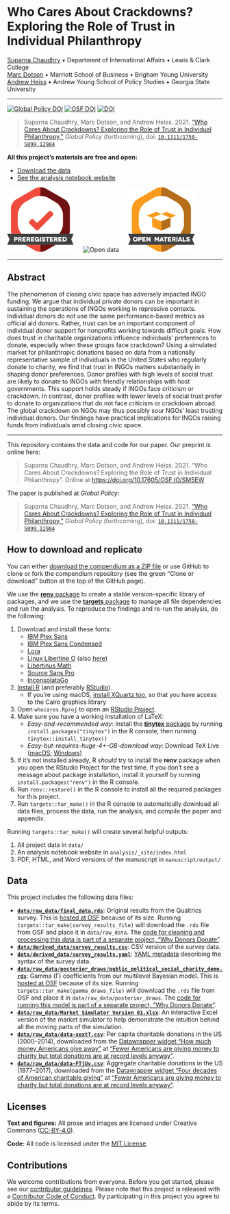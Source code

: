 
<!-- README.md is generated from README.Rmd. Please edit that file -->

# Who Cares About Crackdowns? Exploring the Role of Trust in Individual Philanthropy

[Suparna Chaudhry](http://www.suparnachaudhry.com/) • Department of
International Affairs • Lewis & Clark College  
[Marc Dotson](https://marriottschool.byu.edu/directory/details?id=50683)
• Marriott School of Business • Brigham Young University  
[Andrew Heiss](https://www.andrewheiss.com/) • Andrew Young School of
Policy Studies • Georgia State University

------------------------------------------------------------------------

[![Global Policy
DOI](https://img.shields.io/badge/Global%20Policy%20DOI-10.1111%2F1758--5899.12984-brightgreen)](https://doi.org/10.1111/1758-5899.12984)
[![OSF
DOI](https://img.shields.io/badge/OSF-10.17605%2FOSF.IO%2FSM5EW-blue)](https://doi.org/10.17605/OSF.IO/SM5EW)
[![DOI](https://zenodo.org/badge/DOI/10.5281/zenodo.4064840.svg)](https://doi.org/10.5281/zenodo.4064840)

> Suparna Chaudhry, Marc Dotson, and Andrew Heiss. 2021. [“Who Cares
> About Crackdowns? Exploring the Role of Trust in Individual
> Philanthropy,”](https://doi.org/10.17605/OSF.IO/SM5EW) *Global Policy*
> (forthcoming), doi:
> [`10.1111/1758-5899.12984`](https://doi.org/10.1111/1758-5899.12984)

**All this project’s materials are free and open:**

-   [Download the data](#data)
-   [See the analysis notebook
    website](https://stats.andrewheiss.com/who-cares-about-crackdowns/)

![Preregistered](img/preregistered_large_color.png)   ![Open
data](img/data_large_color.png)   ![Open](img/materials_large_color.png)

------------------------------------------------------------------------

## Abstract

The phenomenon of closing civic space has adversely impacted INGO
funding. We argue that individual private donors can be important in
sustaining the operations of INGOs working in repressive contexts.
Individual donors do not use the same performance-based metrics as
official aid donors. Rather, trust can be an important component of
individual donor support for nonprofits working towards difficult goals.
How does trust in charitable organizations influence individuals’
preferences to donate, especially when these groups face crackdown?
Using a simulated market for philanthropic donations based on data from
a nationally representative sample of individuals in the United States
who regularly donate to charity, we find that trust in INGOs matters
substantially in shaping donor preferences. Donor profiles with high
levels of social trust are likely to donate to INGOs with friendly
relationships with host governments. This support holds steady if INGOs
face criticism or crackdown. In contrast, donor profiles with lower
levels of social trust prefer to donate to organizations that do not
face criticism or crackdown abroad. The global crackdown on NGOs may
thus possibly sour NGOs’ least trusting individual donors. Our findings
have practical implications for INGOs raising funds from individuals
amid closing civic space.

------------------------------------------------------------------------

This repository contains the data and code for our paper. Our preprint
is online here:

> Suparna Chaudhry, Marc Dotson, and Andrew Heiss. 2021. “Who Cares
> About Crackdowns? Exploring the Role of Trust in Individual
> Philanthropy”. Online at <https://doi.org/10.17605/OSF.IO/SM5EW>

The paper is published at *Global Policy*:

> Suparna Chaudhry, Marc Dotson, and Andrew Heiss. 2021. [“Who Cares
> About Crackdowns? Exploring the Role of Trust in Individual
> Philanthropy,”](https://doi.org/10.17605/OSF.IO/SM5EW) *Global Policy*
> (forthcoming), doi:
> [`10.1111/1758-5899.12984`](https://doi.org/10.1111/1758-5899.12984)

## How to download and replicate

You can either [download the compendium as a ZIP
file](/archive/master.zip) or use GitHub to clone or fork the compendium
repository (see the green “Clone or download” button at the top of the
GitHub page).

We use the [**renv**
package](https://rstudio.github.io/renv/articles/renv.html) to create a
stable version-specific library of packages, and we use the [**targets**
package](https://docs.ropensci.org/targets/) to manage all file
dependencies and run the analysis. To reproduce the findings and re-run
the analysis, do the following:

1.  Download and install these fonts:
    -   [IBM Plex Sans](https://fonts.google.com/specimen/IBM+Plex+Sans)
    -   [IBM Plex Sans
        Condensed](https://fonts.google.com/specimen/IBM+Plex+Sans+Condensed)
    -   [Lora](https://fonts.google.com/specimen/Lora)
    -   [Linux Libertine
        O](https://www.cufonfonts.com/font/linux-libertine-o) (also
        [here](https://sourceforge.net/projects/linuxlibertine/))
    -   [Libertinus Math](https://github.com/alerque/libertinus)
    -   [Source Sans
        Pro](https://fonts.google.com/specimen/Source+Sans+Pro)
    -   [InconsolataGo](https://github.com/ryanoasis/nerd-fonts/tree/master/patched-fonts/InconsolataGo)
2.  [Install R](https://cloud.r-project.org/) (and preferably
    [RStudio](https://www.rstudio.com/products/rstudio/download/#download)).
    -   If you’re using macOS, [install XQuartz
        too](https://www.xquartz.org/), so that you have access to the
        Cairo graphics library
3.  Open `whocares.Rproj` to open an [RStudio
    Project](https://r4ds.had.co.nz/workflow-projects.html).
4.  Make sure you have a working installation of LaTeX:
    -   *Easy-and-recommended way*: Install the [**tinytex**
        package](https://yihui.org/tinytex/) by running
        `install.packages("tinytex")` in the R console, then running
        `tinytex::install_tinytex()`
    -   *Easy-but-requires-huge-4+-GB-download way*: Download TeX Live
        ([macOS](http://www.tug.org/mactex/);
        [Windows](https://miktex.org/))
5.  If it’s not installed already, R *should* try to install the
    **renv** package when you open the RStudio Project for the first
    time. If you don’t see a message about package installation, install
    it yourself by running `install.packages("renv")` in the R console.
6.  Run `renv::restore()` in the R console to install all the required
    packages for this project.
7.  Run `targets::tar_make()` in the R console to automatically download
    all data files, process the data, run the analysis, and compile the
    paper and appendix.

Running `targets::tar_make()` will create several helpful outputs:

1.  All project data in `data/`
2.  An analysis notebook website in `analysis/_site/index.html`
3.  PDF, HTML, and Word versions of the manuscript in
    `manuscript/output/`

## Data

This project includes the following data files:

-   [**`data/raw_data/final_data.rds`**](https://osf.io/n2hwm/):
    Original results from the Qualtrics survey. This is [hosted at
    OSF](https://osf.io/n2hwm/) because of its size. Running
    `targets::tar_make(survey_results_file)` will download the `.rds`
    file from OSF and place it in `data/raw_data`. The [code for
    cleaning and processing this data is part of a separate project,
    “Why Donors
    Donate”](https://github.com/andrewheiss/why-donors-donate).
-   [**`data/derived_data/survey_results.csv`**](data/derived_data/survey_results.csv):
    CSV version of the survey data.
-   [**`data/derived_data/survey_results.yaml`**](data/derived_data/survey_results.yaml):
    [YAML metadata](https://csvy.org/) describing the syntax of the
    survey data.
-   [**`data/raw_data/posterior_draws/public_political_social_charity_demo.rds`**](https://osf.io/msaz8/):
    Gamma (Γ) coefficients from our multilevel Bayesian model. This is
    [hosted at OSF](https://osf.io/msaz8/) because of its size. Running
    `targets::tar_make(gamma_draws_file)` will download the `.rds` file
    from OSF and place it in `data/raw_data/posterior_draws`. The [code
    for running this model is part of a separate project, “Why Donors
    Donate”](https://github.com/andrewheiss/why-donors-donate).
-   [**`data/raw_data/Market Simulator Version 01.xlsx`**](data/raw_data/Market%20Simulator%20Version%2001.xlsx):
    An interactive Excel version of the market simulator to help
    demonstrate the intuition behind all the moving parts of the
    simulation.
-   [**`data/raw_data/data-xextT.csv`**](data/raw_data/data-xextT.csv):
    Per capita charitable donations in the US (2000–2014), downloaded
    from the [Datawrapper widget “How much money Americans give
    away”](https://theconversation.com/fewer-americans-are-giving-money-to-charity-but-total-donations-are-at-record-levels-anyway-98291#xextT)
    at [“Fewer Americans are giving money to charity but total donations
    are at record levels
    anyway”](https://theconversation.com/fewer-americans-are-giving-money-to-charity-but-total-donations-are-at-record-levels-anyway-98291).
-   [**`data/raw_data/data-FTjUv.csv`**](data/raw_data/data-FTjUv.csv):
    Aggregate charitable donations in the US (1977–2017), downloaded
    from the [Datawrapper widget “Four decades of American charitable
    giving”](https://theconversation.com/fewer-americans-are-giving-money-to-charity-but-total-donations-are-at-record-levels-anyway-98291#FTjUv)
    at [“Fewer Americans are giving money to charity but total donations
    are at record levels
    anyway”](https://theconversation.com/fewer-americans-are-giving-money-to-charity-but-total-donations-are-at-record-levels-anyway-98291).

## Licenses

**Text and figures:** All prose and images are licensed under Creative
Commons ([CC-BY-4.0](http://creativecommons.org/licenses/by/4.0/)).

**Code:** All code is licensed under the [MIT License](LICENSE.md).

## Contributions

We welcome contributions from everyone. Before you get started, please
see our [contributor guidelines](CONTRIBUTING.md). Please note that this
project is released with a [Contributor Code of Conduct](CONDUCT.md). By
participating in this project you agree to abide by its terms.
